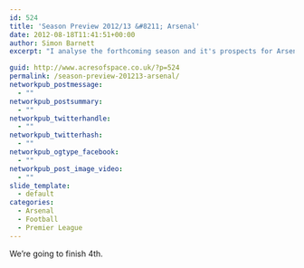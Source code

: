 ```yaml
---
id: 524
title: 'Season Preview 2012/13 &#8211; Arsenal'
date: 2012-08-18T11:41:51+00:00
author: Simon Barnett
excerpt: "I analyse the forthcoming season and it's prospects for Arsenal Football Club."

guid: http://www.acresofspace.co.uk/?p=524
permalink: /season-preview-201213-arsenal/
networkpub_postmessage:
  - ""
networkpub_postsummary:
  - ""
networkpub_twitterhandle:
  - ""
networkpub_twitterhash:
  - ""
networkpub_ogtype_facebook:
  - ""
networkpub_post_image_video:
  - ""
slide_template:
  - default
categories:
  - Arsenal
  - Football
  - Premier League
---
```

We&#8217;re going to finish 4th.
